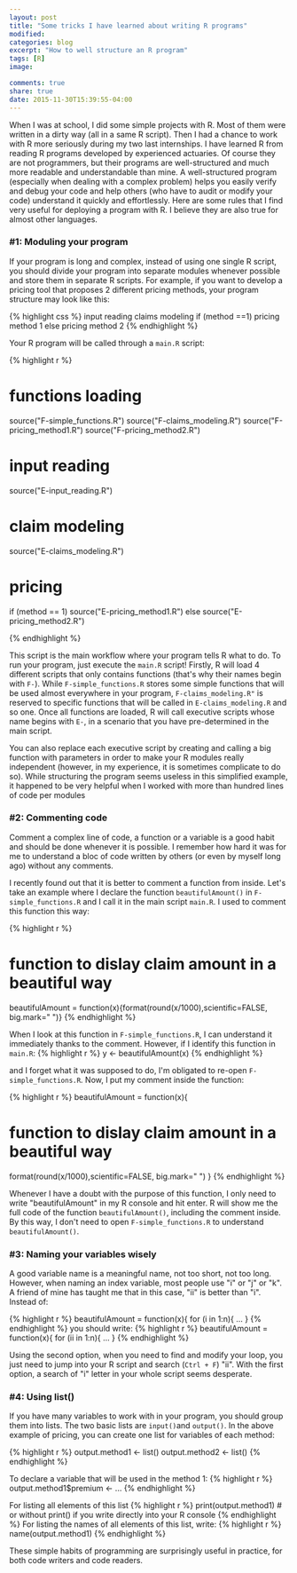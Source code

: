 ```yaml
---
layout: post
title: "Some tricks I have learned about writing R programs"
modified:
categories: blog
excerpt: "How to well structure an R program"
tags: [R]
image:

comments: true
share: true
date: 2015-11-30T15:39:55-04:00
---
```


When I was at school, I did some simple projects with R. Most of them were written in a dirty way (all in a same R script). Then I had a chance to work with R more seriously during my two last internships. I have learned R from reading R programs developed by experienced actuaries. Of course they are not programmers, but their programs are well-structured and much more readable and understandable than mine. A well-structured program (especially when dealing with a complex problem) helps you easily verify and debug your code and help others (who have to audit or modify your code) understand it quickly and effortlessly. Here are some rules that I find very useful for deploying a program with R. I believe they are also true for almost other languages.

### #1: Moduling your program

If your program is long and complex, instead of using one single R script, you should divide your program into separate modules whenever possible and store them in separate R scripts. For example, if you want to develop a pricing tool that proposes 2 different pricing methods, your program structure may look like this:

{% highlight css %}
input reading
claims modeling 
if (method ==1)
    pricing method 1
else
    pricing method 2
{% endhighlight %}

Your R program will be called through a `main.R` script: 

{% highlight r %}
# functions loading       
source("F-simple_functions.R")
source("F-claims_modeling.R")
source("F-pricing_method1.R")
source("F-pricing_method2.R")

# input reading
source("E-input_reading.R")

# claim modeling
source("E-claims_modeling.R")
# pricing 
if (method == 1)
    source("E-pricing_method1.R")
else
    source("E-pricing_method2.R")

{% endhighlight %}

This script is the main workflow where your program tells R what to do. To run your program, just execute the `main.R` script! Firstly, R will load 4 different scripts that only contains functions (that's why their names begin with `F-`).  While `F-simple_functions.R` stores some simple functions that will be used almost everywhere in your program, `F-claims_modeling.R"` is reserved to specific functions that will be called in `E-claims_modeling.R` and so one. Once all functions are loaded, R will call executive scripts whose name begins with `E-`, in a scenario that you have pre-determined in the main script. 

You can also replace each executive script by creating and calling a big function with parameters in order to make your R modules really independent (however, in my experience, it is sometimes complicate to do so). While structuring the program seems useless in this simplified example, it happened to be very helpful when I worked with more than hundred lines of code per modules


### #2: Commenting code
Comment a complex line of code, a function or a variable is a good habit and should be done whenever it is possible. I remember how hard it was for me to understand a bloc of code written by others (or even by myself long ago) without any comments.

I recently found out that it is better to comment a function from inside. Let's take an example where I declare the function `beautifulAmount()` in `F-simple_functions.R` and I call it in the main script `main.R`. I used to comment this function this way:

{% highlight r %}
# function to dislay claim amount in a beautiful way
beautifulAmount = function(x){format(round(x/1000),scientific=FALSE, big.mark=" ")}
{% endhighlight %}

When I look at this function in `F-simple_functions.R`, I can understand it immediately thanks to the comment. However, if I identify this function in `main.R`:
{% highlight r %}
y <- beautifulAmount(x)
{% endhighlight %}

and I forget what it was supposed to do, I'm obligated to re-open `F-simple_functions.R`. Now, I put my comment inside the function:

{% highlight r %}
beautifulAmount = function(x){
# function to dislay claim amount in a beautiful way
format(round(x/1000),scientific=FALSE, big.mark=" ")
}
{% endhighlight %}

Whenever I have a doubt with the purpose of this function, I only need to write "beautifulAmount" in my R console and hit enter. R will show me the full code of the function `beautifulAmount()`, including the comment inside. By this way, I don't need to open `F-simple_functions.R` to understand `beautifulAmount()`.


### #3: Naming your variables wisely

A good variable name is a meaningful name, not too short, not too long. However, when naming an index variable, most people use "i" or "j" or "k". A friend of mine has taught me that in this case, "ii" is better than "i". Instead of:  

{% highlight r %}
beautifulAmount = function(x){
for (i in 1:n){
...
}
{% endhighlight %}
you should write:
{% highlight r %}
beautifulAmount = function(x){
for (ii in 1:n){
...
}
{% endhighlight %}

Using the second option, when you need to find and modify your loop, you just need to jump into your R script and search (`Ctrl + F`) "ii". With the first option, a search of "i" letter in your whole script seems desperate.

### #4: Using list()
If you have many variables to work with in your program, you should group them into lists. The two basic lists are `input()`and `output()`. In the above example of pricing, you can create one list for variables of each method:

{% highlight r %}
output.method1 <- list()
output.method2 <- list()
{% endhighlight %}

To declare a variable that will be used in the method 1:
{% highlight r %}
output.method1$premium <- ...
{% endhighlight %}

For listing all elements of this list
{% highlight r %}
print(output.method1) # or without print() if you write directly into your R console
{% endhighlight %}
For listing the names of all elements of this list, write:
{% highlight r %}
name(output.method1)
{% endhighlight %}

These simple habits of programming are surprisingly useful in practice, for both code writers and code readers.

